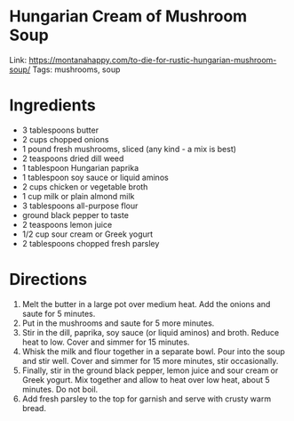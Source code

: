 # Hungarian Cream of Mushroom Soup

Link: https://montanahappy.com/to-die-for-rustic-hungarian-mushroom-soup/
Tags: mushrooms, soup

# Ingredients

- 3 tablespoons butter
- 2 cups chopped onions
- 1 pound fresh mushrooms, sliced (any kind - a mix is best)
- 2 teaspoons dried dill weed
- 1 tablespoon Hungarian paprika
- 1 tablespoon soy sauce or liquid aminos
- 2 cups chicken or vegetable broth
- 1 cup milk or plain almond milk
- 3 tablespoons all-purpose flour
- ground black pepper to taste
- 2 teaspoons lemon juice
- 1/2 cup sour cream or Greek yogurt
- 2 tablespoons chopped fresh parsley

# Directions

1. Melt the butter in a large pot over medium heat. Add the onions and saute for 5 minutes. 
2. Put in the mushrooms and saute for 5 more minutes. 
3. Stir in the dill, paprika, soy sauce (or liquid aminos) and broth. Reduce heat to low. Cover and simmer for 15 minutes.
4. Whisk the milk and flour together in a separate bowl. Pour into the soup and stir well. Cover and simmer for 15 more minutes, stir occasionally.
5. Finally, stir in the ground black pepper, lemon juice and sour cream or Greek yogurt. Mix together and allow to heat over low heat, about 5 minutes. Do not boil. 
6. Add fresh parsley to the top for garnish and serve with crusty warm bread.